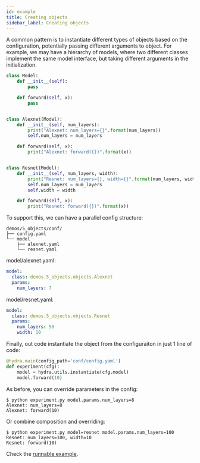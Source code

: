 ```yaml
---
id: example
title: Creating objects
sidebar_label: Creating objects
---
```


A common pattern is to instantiate different types of objects based on the configuration, potentially passing different arguments to object.
For example, we may have a hierarchy of models, where two different classes implement the same model interface,
but taking different arguments in the initialization.

```python
class Model:
    def __init__(self):
        pass

    def forward(self, x):
        pass


class Alexnet(Model):
    def __init__(self, num_layers):
        print("Alexnet: num_layers={}".format(num_layers))
        self.num_layers = num_layers

    def forward(self, x):
        print("Alexnet: forward({})".format(x))


class Resnet(Model):
    def __init__(self, num_layers, width):
        print("Resnet: num_layers={}, width={}".format(num_layers, width))
        self.num_layers = num_layers
        self.width = width

    def forward(self, x):
        print("Resnet: forward({})".format(x))
```

To support this, we can have a parallel config structure:
```text
demos/5_objects/conf/
├── config.yaml
└── model
    ├── alexnet.yaml
    └── resnet.yaml
```

model/alexnet.yaml:
```yaml
model:
  class: demos.5_objects.objects.Alexnet
  params:
    num_layers: 7
```
model/resnet.yaml:
```yaml
model:
  class: demos.5_objects.objects.Resnet
  params:
    num_layers: 50
    width: 10
```

Finally, out code instantiate the object from the configuraiton in just 1 line of code:
```python
@hydra.main(config_path='conf/config.yaml')
def experiment(cfg):
    model = hydra.utils.instantiate(cfg.model)
    model.forward(10)
```

As before, you can override parameters in the config:
```text
$ python experiment.py model.params.num_layers=8
Alexnet: num_layers=8
Alexnet: forward(10)
```

Or combine composition and overriding:
```text
$ python experiment.py model=resnet model.params.num_layers=100
Resnet: num_layers=100, width=10
Resnet: forward(10)
```

Check the [runnable example](https://github.com/fairinternal/hydra/tree/master/demos/7_objects).